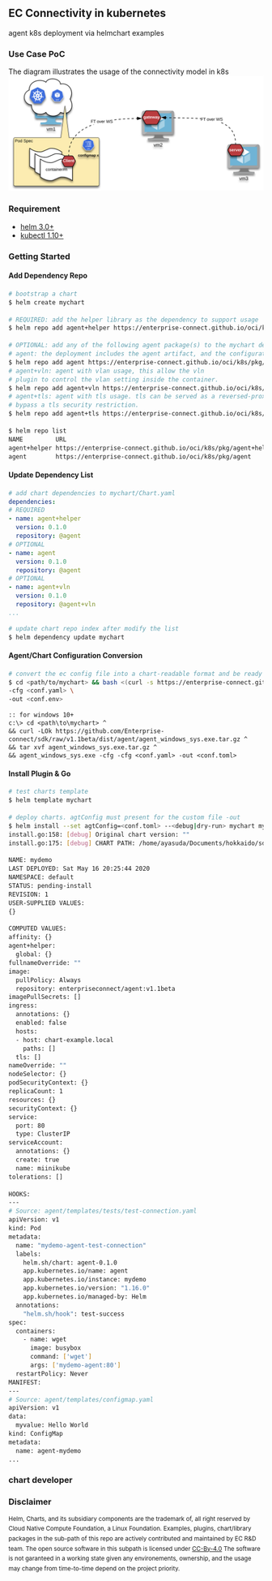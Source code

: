 ## EC Connectivity in kubernetes
agent k8s deployment via helmchart examples

### Use Case PoC
The diagram illustrates the usage of the connectivity model in k8s
![LB Seq. High Level](/doc/k8s-ftp.png)

### Requirement
- [helm 3.0+](https://helm.sh/docs/intro/install/)
- [kubectl 1.10+](https://kubernetes.io/docs/tasks/tools/install-kubectl/)

### Getting Started

#### Add Dependency Repo
```bash
# bootstrap a chart
$ helm create mychart

# REQUIRED: add the helper library as the dependency to support usage
$ helm repo add agent+helper https://enterprise-connect.github.io/oci/k8s/pkg/agent+helper/

# OPTIONAL: add any of the following agent package(s) to the mychart deployment
# agent: the deployment includes the agent artifact, and the configuration
$ helm repo add agent https://enterprise-connect.github.io/oci/k8s/pkg/agent/
# agent+vln: agent with vlan usage, this allow the vln 
# plugin to control the vlan setting inside the container.
$ helm repo add agent+vln https://enterprise-connect.github.io/oci/k8s/pkg/agent+vln/
# agent+tls: agent with tls usage. tls can be served as a reversed-proxy to
# bypass a tls security restriction.
$ helm repo add agent+tls https://enterprise-connect.github.io/oci/k8s/pkg/agent+tls/

$ helm repo list
NAME         URL
agent+helper https://enterprise-connect.github.io/oci/k8s/pkg/agent+helper
agent        https://enterprise-connect.github.io/oci/k8s/pkg/agent

```
#### Update Dependency List
```yaml
# add chart dependencies to mychart/Chart.yaml
dependencies:
# REQUIRED
- name: agent+helper
  version: 0.1.0
  repository: @agent
# OPTIONAL
- name: agent
  version: 0.1.0
  repository: @agent
# OPTIONAL
- name: agent+vln
  version: 0.1.0
  repository: @agent+vln
...
```
```bash
# update chart repo index after modify the list
$ helm dependency update mychart
```
#### Agent/Chart Configuration Conversion
```bash
# convert the ec config file into a chart-readable format and be ready for the chart deployment
$ cd <path/to/mychart> && bash <(curl -s https://enterprise-connect.github.io/oci/k8s/conf.txt) \
-cfg <conf.yaml> \
-out <conf.env>
```
```batch
:: for windows 10+
c:\> cd <path\to\mychart> ^
&& curl -LOk https://github.com/Enterprise-connect/sdk/raw/v1.1beta/dist/agent/agent_windows_sys.exe.tar.gz ^
&& tar xvf agent_windows_sys.exe.tar.gz ^
&& agent_windows_sys.exe -cfg -cfg <conf.yaml> -out <conf.toml>
```
#### Install Plugin & Go
```bash
# test charts template
$ helm template mychart

# deploy charts. agtConfig must present for the custom file -out
$ helm install --set agtConfig=<conf.toml> --<debug|dry-run> mychart mychart/
install.go:158: [debug] Original chart version: ""
install.go:175: [debug] CHART PATH: /home/ayasuda/Documents/hokkaido/sdk/oci/k8s/agent

NAME: mydemo
LAST DEPLOYED: Sat May 16 20:25:44 2020
NAMESPACE: default
STATUS: pending-install
REVISION: 1
USER-SUPPLIED VALUES:
{}

COMPUTED VALUES:
affinity: {}
agent+helper:
  global: {}
fullnameOverride: ""
image:
  pullPolicy: Always
  repository: enterpriseconnect/agent:v1.1beta
imagePullSecrets: []
ingress:
  annotations: {}
  enabled: false
  hosts:
  - host: chart-example.local
    paths: []
  tls: []
nameOverride: ""
nodeSelector: {}
podSecurityContext: {}
replicaCount: 1
resources: {}
securityContext: {}
service:
  port: 80
  type: ClusterIP
serviceAccount:
  annotations: {}
  create: true
  name: miinikube
tolerations: []

HOOKS:
---
# Source: agent/templates/tests/test-connection.yaml
apiVersion: v1
kind: Pod
metadata:
  name: "mydemo-agent-test-connection"
  labels:
    helm.sh/chart: agent-0.1.0
    app.kubernetes.io/name: agent
    app.kubernetes.io/instance: mydemo
    app.kubernetes.io/version: "1.16.0"
    app.kubernetes.io/managed-by: Helm
  annotations:
    "helm.sh/hook": test-success
spec:
  containers:
    - name: wget
      image: busybox
      command: ['wget']
      args: ['mydemo-agent:80']
  restartPolicy: Never
MANIFEST:
---
# Source: agent/templates/configmap.yaml
apiVersion: v1
data:
  myvalue: Hello World
kind: ConfigMap
metadata:
  name: agent-mydemo
...
```

### chart developer

### Disclaimer
<sup>Helm, Charts, and its subsidiary components are the trademark of, all right reserved by Cloud Native Compute Foundation, a Linux Foundation. Examples, plugins, chart/library packages in the sub-path of this repo are actively contributed and maintained by EC R&D team. The open source software in this subpath is licensed under [CC-By-4.0](https://creativecommons.org/licenses/by/4.0/) The software is not garanteed in a working state given any environements, ownership, and the usage may change from time-to-time depend on the project priority.</sup>
